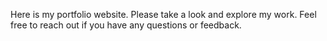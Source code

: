 Here is my portfolio website. Please take a look and explore my work. Feel free to reach out if you have any questions or feedback.
